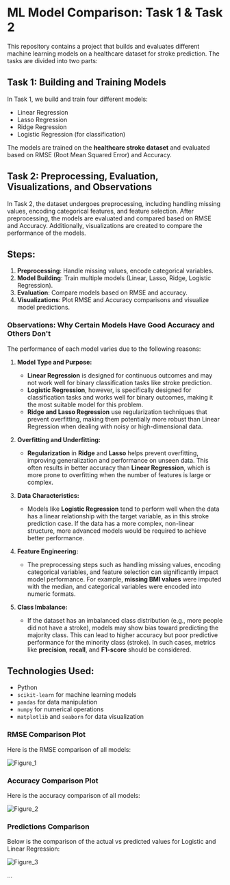 # ML Model Comparison: Task 1 & Task 2

This repository contains a project that builds and evaluates different machine learning models on a healthcare dataset for stroke prediction. The tasks are divided into two parts:

## Task 1: Building and Training Models
In Task 1, we build and train four different models:
- Linear Regression
- Lasso Regression
- Ridge Regression
- Logistic Regression (for classification)

The models are trained on the **healthcare stroke dataset** and evaluated based on RMSE (Root Mean Squared Error) and Accuracy.

## Task 2: Preprocessing, Evaluation, Visualizations, and Observations
In Task 2, the dataset undergoes preprocessing, including handling missing values, encoding categorical features, and feature selection. After preprocessing, the models are evaluated and compared based on RMSE and Accuracy. Additionally, visualizations are created to compare the performance of the models.

## Steps:
1. **Preprocessing**: Handle missing values, encode categorical variables.
2. **Model Building**: Train multiple models (Linear, Lasso, Ridge, Logistic Regression).
3. **Evaluation**: Compare models based on RMSE and accuracy.
4. **Visualizations**: Plot RMSE and Accuracy comparisons and visualize model predictions.

### Observations: Why Certain Models Have Good Accuracy and Others Don't

The performance of each model varies due to the following reasons:

1. **Model Type and Purpose:**
   - **Linear Regression** is designed for continuous outcomes and may not work well for binary classification tasks like stroke prediction. 
   - **Logistic Regression**, however, is specifically designed for classification tasks and works well for binary outcomes, making it the most suitable model for this problem.
   - **Ridge and Lasso Regression** use regularization techniques that prevent overfitting, making them potentially more robust than Linear Regression when dealing with noisy or high-dimensional data.

2. **Overfitting and Underfitting:**
   - **Regularization** in **Ridge** and **Lasso** helps prevent overfitting, improving generalization and performance on unseen data. This often results in better accuracy than **Linear Regression**, which is more prone to overfitting when the number of features is large or complex.

3. **Data Characteristics:**
   - Models like **Logistic Regression** tend to perform well when the data has a linear relationship with the target variable, as in this stroke prediction case. If the data has a more complex, non-linear structure, more advanced models would be required to achieve better performance.

4. **Feature Engineering:**
   - The preprocessing steps such as handling missing values, encoding categorical variables, and feature selection can significantly impact model performance. For example, **missing BMI values** were imputed with the median, and categorical variables were encoded into numeric formats.

5. **Class Imbalance:**
   - If the dataset has an imbalanced class distribution (e.g., more people did not have a stroke), models may show bias toward predicting the majority class. This can lead to higher accuracy but poor predictive performance for the minority class (stroke). In such cases, metrics like **precision**, **recall**, and **F1-score** should be considered.


## Technologies Used:
- Python
- `scikit-learn` for machine learning models
- `pandas` for data manipulation
- `numpy` for numerical operations
- `matplotlib` and `seaborn` for data visualization

### RMSE Comparison Plot
Here is the RMSE comparison of all models:

![Figure_1](https://github.com/user-attachments/assets/3d103381-f0d5-4ca1-ab1d-a447fcd00c09)


### Accuracy Comparison Plot
Here is the accuracy comparison of all models:

![Figure_2](https://github.com/user-attachments/assets/92e87bba-a48a-4d9c-8744-021eb283de43)


### Predictions Comparison
Below is the comparison of the actual vs predicted values for Logistic and Linear Regression:

![Figure_3](https://github.com/user-attachments/assets/f7d80c9f-1de6-4663-9fa0-d27ef68d317b)


...
